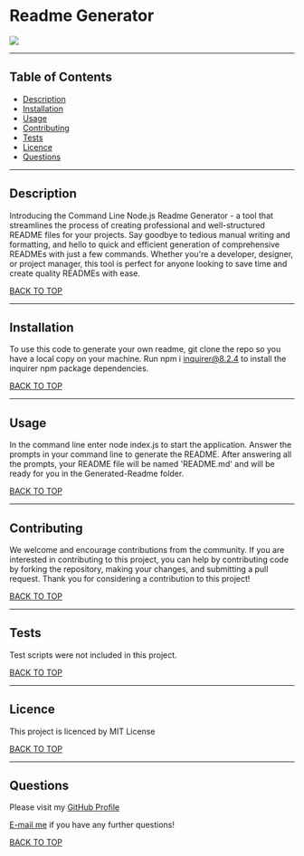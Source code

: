 # Readme Generator
<img src="https://img.shields.io/github/license/teriannephillips/Readme-Generator">

---
## Table of Contents
* [Description](#description)
* [Installation](#installation)
* [Usage](#usage)
* [Contributing](#contributing)
* [Tests](#tests)
* [Licence](#licence)
* [Questions](#questions)

---
## Description
Introducing the Command Line Node.js Readme Generator - a tool that streamlines the process of creating professional and well-structured README files for your projects. Say goodbye to tedious manual writing and formatting, and hello to quick and efficient generation of comprehensive READMEs with just a few commands. Whether you're a developer, designer, or project manager, this tool is perfect for anyone looking to save time and create quality READMEs with ease.

[BACK TO TOP](#top)

---
## Installation
To use this code to generate your own readme, git clone the repo so you have a local copy on your machine. Run npm i inquirer@8.2.4 to install the inquirer npm package dependencies.

[BACK TO TOP](#top)

---
## Usage
In the command line enter node index.js to start the application. Answer the prompts in your command line to generate the README. After answering all the prompts, your README file will be named 'README.md' and will be ready for you in the Generated-Readme folder.

[BACK TO TOP](#top)

---
## Contributing
We welcome and encourage contributions from the community. If you are interested in contributing to this project, you can help by contributing code by forking the repository, making your changes, and submitting a pull request. Thank you for considering a contribution to this project!

[BACK TO TOP](#top)

---
## Tests
Test scripts were not included in this project.

[BACK TO TOP](#top)

---
## Licence
This project is licenced by MIT License

[BACK TO TOP](#top)

---
## Questions
Please visit my [GitHub Profile](https://github.com/teriannephillips)

[E-mail me](mailto:phillips.terianne@gmail.com) if you have any further questions!

[BACK TO TOP](#top)
  